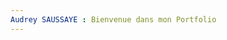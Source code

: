 ```yaml
---
Audrey SAUSSAYE : Bienvenue dans mon Portfolio
---
```

<link rel="stylesheet" href="{{ '/assets/css/styles.css' | relative_url }}">
